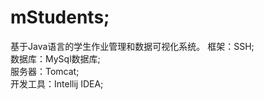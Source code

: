 # mStudents;   
基于Java语言的学生作业管理和数据可视化系统。
框架：SSH;   
数据库：MySql数据库;   
服务器：Tomcat;  
开发工具：Intellij IDEA;   
